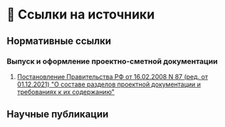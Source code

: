 # 🔗 Ссылки на источники

## Нормативные ссылки

### Выпуск и оформление проектно-сметной документации


1. [Постановление Правительства РФ от 16.02.2008 N 87 (ред. от 01.12.2021) "О составе разделов проектной документации и требованиях к их содержанию"](http://government.ru/docs/all/63014/)

## Научные публикации

